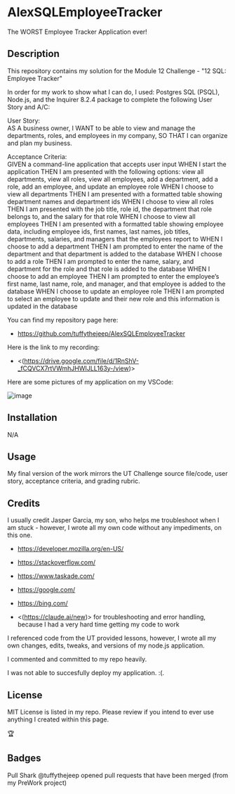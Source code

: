 # AlexSQLEmployeeTracker

The WORST Employee Tracker Application ever!

## Description

This repository contains my solution for the Module 12 Challenge - "12 SQL: Employee Tracker"

In order for my work to show what I can do, I used: Postgres SQL (PSQL), Node.js, and the Inquirer 8.2.4 package to complete the following User Story and A/C:

User Story: \
AS A business owner, I WANT to be able to view and manage the departments, roles, and employees in my company, SO THAT I can organize and plan my business.

Acceptance Criteria: \
GIVEN a command-line application that accepts user input
WHEN I start the application
THEN I am presented with the following options: view all departments, view all roles, view all employees, add a department, add a role, add an employee, and update an employee role
WHEN I choose to view all departments
THEN I am presented with a formatted table showing department names and department ids
WHEN I choose to view all roles
THEN I am presented with the job title, role id, the department that role belongs to, and the salary for that role
WHEN I choose to view all employees
THEN I am presented with a formatted table showing employee data, including employee ids, first names, last names, job titles, departments, salaries, and managers that the employees report to
WHEN I choose to add a department
THEN I am prompted to enter the name of the department and that department is added to the database
WHEN I choose to add a role
THEN I am prompted to enter the name, salary, and department for the role and that role is added to the database
WHEN I choose to add an employee
THEN I am prompted to enter the employee’s first name, last name, role, and manager, and that employee is added to the database
WHEN I choose to update an employee role
THEN I am prompted to select an employee to update and their new role and this information is updated in the database 

You can find my repository page here:

- <https://github.com/tuffythejeep/AlexSQLEmployeeTracker>

Here is the link to my recording:

- <(https://drive.google.com/file/d/1RnShV-_fCQVCX7rtVWmhJHWIJLL163y-/view)>


Here are some pictures of my application on my VSCode:

![image](https://github.com/user-attachments/assets/dc519e68-9a17-40e2-ba3b-83232c3bf7ce)


## Installation

N/A

## Usage

My final version of the work mirrors the UT Challenge source file/code, user story, acceptance criteria, and grading rubric.

## Credits

I usually credit Jasper Garcia, my son, who helps me troubleshoot when I am stuck - however, I wrote all my own code without any impediments, on this one.

- <https://developer.mozilla.org/en-US/>

- <https://stackoverflow.com/>

- <https://www.taskade.com/>

- <https://google.com/>

- <https://bing.com/>

- <(https://claude.ai/new)> for troubleshooting and error handling, because I had a very hard time getting my code to work



I referenced code from the UT provided lessons, however, I wrote all my own changes, edits, tweaks, and versions of my node.js application.

I commented and committed to my repo heavily.

I was not able to succesfully deploy my application. :(.

## License

MIT License is listed in my repo. Please review if you intend to ever use anything I created within this page.

:trophy:

## Badges

Pull Shark
@tuffythejeep opened pull requests that have been merged (from my PreWork project)
